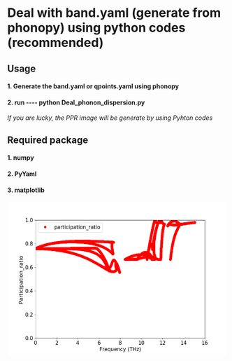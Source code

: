 # Deal with band.yaml (generate from phonopy) using python codes (recommended)

## Usage

#### 1. Generate the band.yaml or qpoints.yaml using phonopy

#### 2. **run** ---- **python Deal_phonon_dispersion.py**

*If you are lucky, the PPR image will be generate by using Pyhton codes*

## Required package
#### 1. numpy 
#### 2. PyYaml
#### 3. matplotlib

<div align=center><img width="500" height="350" src=https://github.com/Tingliangstu/PPR-Phonon-Participation-Ratio/blob/main/Calculate%20from%20LD/Get%20PPR/Python-version/PPR%20of%20MoS2.jpg>
